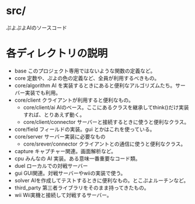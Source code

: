 src/
======

ぷよぷよAIのソースコード

# 各ディレクトリの説明

* base このプロジェクト専用ではないような関数の定義など。
* core 定数や、ぷよの色の定義など、全員が利用するべきもの。
 * core/algorithm AI を実装するときにあると便利なアルゴリズムたち。サーバー実装でも利用。
 * core/client クライアントが利用すると便利なもの。
   * core/client/ai AIのベース。ここにあるクラスを継承してthink()だけ実装すれば、とりあえず動く。
   * core/client/connector サーバーと接続するときに使うと便利なクラス。
 * core/field フィールドの実装。gui とかはこれを使っている。
 * core/server サーバー実装に必要なもの
   * core/srever/connector クライアントとの通信に使うと便利なクラス。
* capture キャプチャー関連。画面解析など。
* cpu みんなの AI 実装。ある意味一番重要なコード類。
* duel ローカルでの対戦サーバー
* gui GUI関連。対戦サーバーやwiiの実装で使う。
* solver AIを作成してテストするときに便利なもの。とこぷよルーチンなど。
* third_party 第三者ライブラリをそのまま持ってきたもの。
* wii Wii実機と接続して対戦するサーバー。
